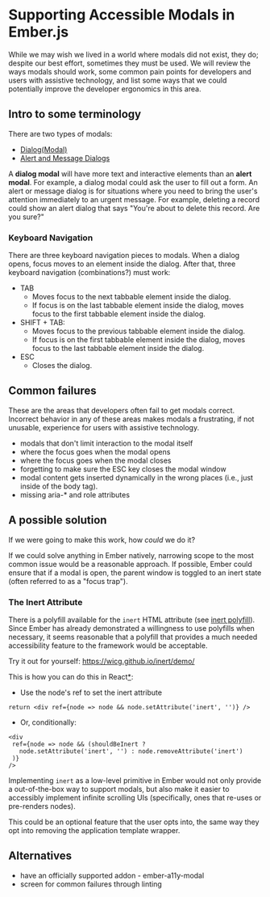 # Supporting Accessible Modals in Ember.js
While we may wish we lived in a world where modals did not exist, they do; despite our best effort, sometimes they must be used. We will review the ways modals should work, some common pain points for developers and users with assistive technology, and list some ways that we could potentially improve the developer ergonomics in this area. 

## Intro to some terminology  
There are two types of modals: 
- [Dialog(Modal)](https://www.w3.org/TR/wai-aria-practices/#dialog_modal)
- [Alert and Message Dialogs](https://www.w3.org/TR/wai-aria-practices/#alertdialog)

A **dialog modal** will have more text and interactive elements than an **alert modal**. For example, a dialog modal could ask the user to fill out a form. An alert or message dialog is for situations where you need to bring the user's attention immediately to an urgent message. For example, deleting a record could show an alert dialog that says "You're about to delete this record. Are you sure?" 

### Keyboard Navigation
There are three keyboard navigation pieces to modals. When a dialog opens, focus moves to an element inside the dialog. After that, three keyboard navigation (combinations?) must work:  
- TAB
  - Moves focus to the next tabbable element inside the dialog.
  - If focus is on the last tabbable element inside the dialog, moves focus to the first tabbable element inside the dialog.
- SHIFT + TAB:
  - Moves focus to the previous tabbable element inside the dialog.
  - If focus is on the first tabbable element inside the dialog, moves focus to the last tabbable element inside the dialog.
- ESC
  - Closes the dialog.

## Common failures
These are the areas that developers often fail to get modals correct. Incorrect behavior in any of these areas makes modals a frustrating, if not unusable, experience for users with assistive technology. 

- modals that don't limit interaction to the modal itself
- where the focus goes when the modal opens
- where the focus goes when the modal closes
- forgetting to make sure the ESC key closes the modal window
- modal content gets inserted dynamically in the wrong places (i.e., just inside of the body tag).
- missing aria-* and role attributes

## A possible solution
If we were going to make this work, how _could_ we do it? 

If we could solve anything in Ember natively, narrowing scope to the most common issue would be a reasonable approach. If possible, Ember could ensure that if a modal is open, the parent window is toggled to an inert state (often referred to as a "focus trap").

### The Inert Attribute

There is a polyfill available for the `inert` HTML attribute (see [inert polyfill](https://github.com/WICG/inert)). Since Ember has already demonstrated a willingness to use polyfills when necessary, it seems reasonable that a polyfill that provides a much needed accessibility feature to the framework would be acceptable. 

Try it out for yourself: https://wicg.github.io/inert/demo/ 

This is how you can do this in React[\*](https://github.com/WICG/inert/issues/58): 
- Use the node's ref to set the inert attribute
```
return <div ref={node => node && node.setAttribute('inert', '')} />
```
- Or, conditionally: 
 ```
 <div
  ref={node => node && (shouldBeInert ?
    node.setAttribute('inert', '') : node.removeAttribute('inert')
  )}
/>
```

Implementing `inert` as a low-level primitive in Ember would not only provide a out-of-the-box way to support modals, but also make it easier to accessibly implement infinite scrolling UIs (specifically, ones that re-uses or pre-renders nodes). 

This could be an optional feature that the user opts into, the same way they opt into removing the application template wrapper. 

## Alternatives
- have an officially supported addon - ember-a11y-modal
- screen for common failures through linting 
